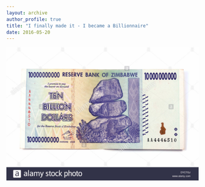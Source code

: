 ```yaml
---
layout: archive
author_profile: true
title: "I finally made it - I became a Billionnaire"
date: 2016-05-20
---
```


<img src="/images/posts/2016/05/a-ten-billion-dollar-money-note-from-zimbabwe-africa.jpg" alt="Ismail Mechbal is a Billionnaire">